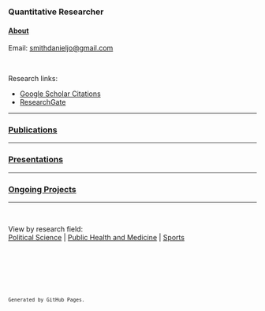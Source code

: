 ### Quantitative Researcher

#### [About](./about)

Email: [smithdanieljo@gmail.com](mailto:smithdanieljo@gmail.com)

<br />

Research links:
  * [Google Scholar Citations](https://scholar.google.com/citations?user=d8PodEsAAAAJ&hl=en "Google Scholar Citations")
  * [ResearchGate](https://www.researchgate.net/profile/Daniel_Smith45 "Researchgate")
 
---

### [Publications](./publications "Link to publications")
    
---

### [Presentations](./presentations "Link to presentations")

---

### [Ongoing Projects](./ongoing "Link to ongoing projects")
---

<br />

View by research field:  
[Political Science]()  |  [Public Health and Medicine]()  |  [Sports]()  
    
<br />  
  
<br />  
  
<br />  
  
<br />  
  
<br />     
  
<sup>`Generated by GitHub Pages.`<sup>
